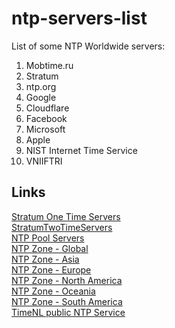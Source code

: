 # ntp-servers-list

List of some NTP Worldwide servers:
1. Mobtime.ru
2. Stratum
3. ntp.org
4. Google
5. Cloudflare
6. Facebook
7. Microsoft
8. Apple
9. NIST Internet Time Service
10. VNIIFTRI


## Links  
[Stratum One Time Servers ](http://support.ntp.org/bin/view/Servers/StratumOneTimeServers)  
[StratumTwoTimeServers](http://support.ntp.org/bin/view/Servers/StratumTwoTimeServers)  
[NTP Pool Servers](http://support.ntp.org/bin/view/Servers/NTPPoolServers)  
[NTP Zone - Global](http://www.pool.ntp.org/zone/@)  
[NTP Zone - Asia](http://www.pool.ntp.org/zone/asia)  
[NTP Zone - Europe](http://www.pool.ntp.org/zone/europe)  
[NTP Zone - North America](http://www.pool.ntp.org/zone/north-america)  
[NTP Zone - Oceania](http://www.pool.ntp.org/zone/oceania)  
[NTP Zone - South America](http://www.pool.ntp.org/zone/south-america)  
[TimeNL public NTP Service](https://time.nl/)  

